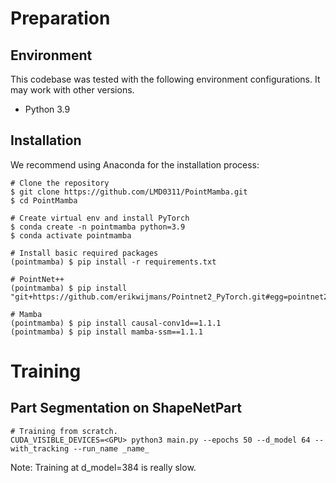 # Preparation

## Environment

This codebase was tested with the following environment configurations. It may work with other versions.
- Python 3.9

## Installation

We recommend using Anaconda for the installation process:
```shell
# Clone the repository
$ git clone https://github.com/LMD0311/PointMamba.git
$ cd PointMamba

# Create virtual env and install PyTorch
$ conda create -n pointmamba python=3.9
$ conda activate pointmamba

# Install basic required packages
(pointmamba) $ pip install -r requirements.txt

# PointNet++
(pointmamba) $ pip install "git+https://github.com/erikwijmans/Pointnet2_PyTorch.git#egg=pointnet2_ops&subdirectory=pointnet2_ops_lib"

# Mamba
(pointmamba) $ pip install causal-conv1d==1.1.1
(pointmamba) $ pip install mamba-ssm==1.1.1
```

# Training

## Part Segmentation on ShapeNetPart

```shell
# Training from scratch.
CUDA_VISIBLE_DEVICES=<GPU> python3 main.py --epochs 50 --d_model 64 --with_tracking --run_name _name_
```

Note: Training at d_model=384 is really slow.